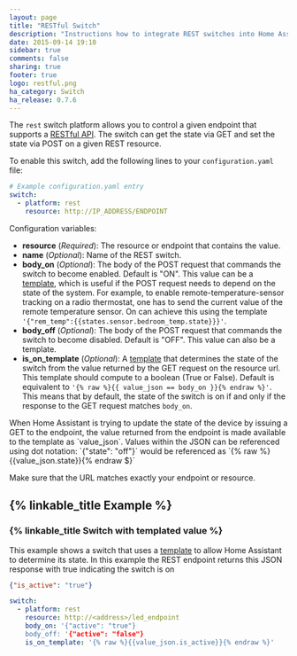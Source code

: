 ```yaml
---
layout: page
title: "RESTful Switch"
description: "Instructions how to integrate REST switches into Home Assistant."
date: 2015-09-14 19:10
sidebar: true
comments: false
sharing: true
footer: true
logo: restful.png
ha_category: Switch
ha_release: 0.7.6
---
```



The `rest` switch platform allows you to control a given endpoint that supports a [RESTful API](https://en.wikipedia.org/wiki/Representational_state_transfer). The switch can get the state via GET and set the state via POST on a given REST resource.

To enable this switch, add the following lines to your `configuration.yaml` file:

```yaml
# Example configuration.yaml entry
switch:
  - platform: rest
    resource: http://IP_ADDRESS/ENDPOINT
```

Configuration variables:

- **resource** (*Required*): The resource or endpoint that contains the value.
- **name** (*Optional*): Name of the REST switch.
- **body_on** (*Optional*): The body of the POST request that commands the switch to become enabled. Default is "ON". This value can be a [template](/topics/templating/), which is useful if the POST request needs to depend on the state of the system. For example, to enable remote-temperature-sensor tracking on a radio thermostat, one has to send the current value of the remote temperature sensor. On can achieve this using the template `'{"rem_temp":{{states.sensor.bedroom_temp.state}}}'`.
- **body_off** (*Optional*): The body of the POST request that commands the switch to become disabled. Default is "OFF". This value can also be a template.
- **is_on_template** (*Optional*): A [template](/topics/templating/) that determines the state of the switch from the value returned by the GET request on the resource url. This template should compute to a boolean (True or False). Default is equivalent to `'{% raw %}{{ value_json == body_on }}{% endraw %}'`. This means that by default, the state of the switch is on if and only if the response to the GET request matches `body_on`.

<p class='note info'>
When Home Assistant is trying to update the state of the device by issuing a GET to the endpoint, the value returned from the endpoint is made available to the template as `value_json`. Values within the JSON can be referenced using dot notation:
`{"state": "off"}` would be referenced as `{% raw %}{{value_json.state}}{% endraw $}`
</p>

<p class='note warning'>
Make sure that the URL matches exactly your endpoint or resource.
</p>


## {% linkable_title Example %}

### {% linkable_title Switch with templated value %}

This example shows a switch that uses a [template](/topics/templating/) to allow Home Assistant to determine its state. In this example the REST endpoint returns this JSON response with true indicating the switch is on

```json
{"is_active": "true"}
```


```yaml
switch:
  - platform: rest
    resource: http://<address>/led_endpoint
    body_on: '{"active": "true"}
    body_off: '{"active": "false"}
    is_on_template: '{% raw %}{{value_json.is_active}}{% endraw %}'
```

